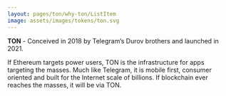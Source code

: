 ```yaml
---
layout: pages/ton/why-ton/ListItem
image: assets/images/tokens/ton.svg
---
```


**TON** - Conceived in 2018 by Telegram’s Durov brothers and launched in 2021.

If Ethereum targets power users, TON is the infrastructure for apps targeting the masses. Much like Telegram, it is mobile first, consumer oriented and built for the Internet scale of billions. If blockchain ever reaches the masses, it will be via TON.
